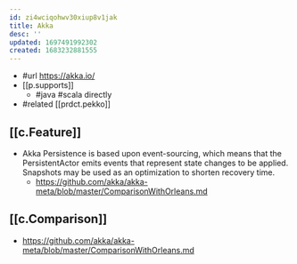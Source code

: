```yaml
---
id: zi4wciqohwv30xiup8v1jak
title: Akka
desc: ''
updated: 1697491992302
created: 1683232881555
---
```


- #url https://akka.io/
- [[p.supports]] 
  - #java #scala directly
- #related [[prdct.pekko]]

## [[c.Feature]]

- Akka Persistence is based upon event-sourcing, which means that the PersistentActor emits events that represent state changes to be applied. Snapshots may be used as an optimization to shorten recovery time.
  - https://github.com/akka/akka-meta/blob/master/ComparisonWithOrleans.md
  
## [[c.Comparison]]

- https://github.com/akka/akka-meta/blob/master/ComparisonWithOrleans.md
